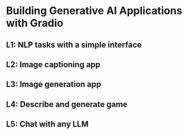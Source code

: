 # Building Generative AI Applications with Gradio

## L1: NLP tasks with a simple interface

## L2: Image captioning app

## L3: Image generation app

## L4: Describe and generate game

## L5: Chat with any LLM
